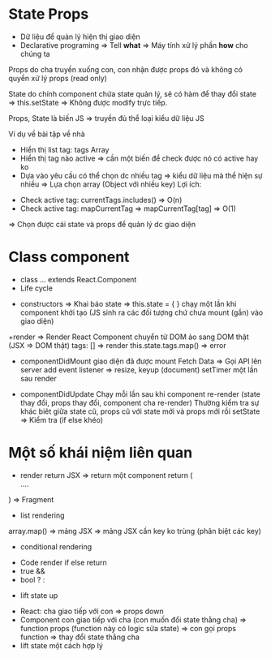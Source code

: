 # State Props
- Dữ liệu để quản lý hiện thị giao diện
- Declarative programing => Tell **what** => Máy tính xử lý phần **how** cho chúng ta

Props do cha truyền xuống con, con nhận được props đó và không có quyền xử lý props (read only)

State do chính component chứa state quản lý, sẽ có hàm để thay đổi state => this.setState => Không được modify trực tiếp.

Props, State là biến JS => truyền đủ thể loại kiểu dữ liệu JS

Ví dụ về bài tập về nhà
- Hiển thị list tag: tags Array
- Hiển thị tag nào active => cần một biến để check được nó có active hay ko
- Dựa vào yêu cầu có thể chọn dc nhiều tag => kiểu dữ liệu mà thể hiện sự nhiều => Lựa chọn array (Object với nhiều key)
Lợi ích:
+ Check active tag: currentTags.includes() => O(n)
+ Check active tag: mapCurrentTag => mapCurrentTag[tag] => O(1)

=> Chọn được cái state và props để quản lý dc giao diện

# Class component
- class ... extends React.Component
- Life cycle
+ constructors
=> Khai báo state => this.state = {  }
chạy một lần khi component khởi tạo (JS sinh ra các đối tượng chứ chưa mount (gắn) vào giao diện)

+render
=> Render React Component chuyển từ DOM ảo sang DOM thật (JSX => DOM thật)
tags: [] => render this.state.tags.map() => error

+ componentDidMount
giao diện đã được mount
Fetch Data => Gọi API lên server
add event listener => resize, keyup (document)
setTimer
một lần sau render

+ componentDidUpdate
Chạy mỗi lần sau khi component re-render (state thay đổi, props thay đổi, component cha re-render)
Thường kiểm tra sự khác biêt giữa state cũ, props cũ với state mới và props mới rồi setState
=> Kiểm tra (if else khéo)

# Một số khái niệm liên quan
- render
return JSX => return một component
return (
  <div>
    ....
  </div>
)
=> Fragment

- list rendering

array.map() => mảng JSX => mảng JSX cần key ko trùng (phân biệt các key)

- conditional rendering
+ Code render if else return
+ true && <Component />
+ bool ? <ComponentA /> : <ComponentB>

- lift state up
+ React: cha giao tiếp với con => props down
+ Component con giao tiếp với cha (con muốn đổi state thằng cha) => function props (function này có logic sửa state) => con gọi props function =>  thay đổi state thằng cha
+ lift state một cách hợp lý